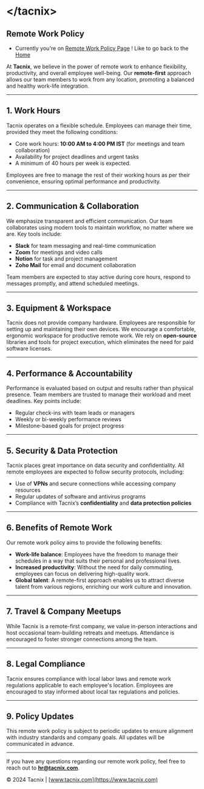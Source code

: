# &lt;/tacnix&gt;

## Remote Work Policy

- Currently you're on [Remote Work Policy Page](https://www.tacnix.com/remote-policy) ! Like to go back to the [Home](https://www.tacnix.com)


At **Tacnix**, we believe in the power of remote work to enhance flexibility, productivity, and overall employee well-being. Our **remote-first** approach allows our team members to work from any location, promoting a balanced and healthy work-life integration.

---

## 1. **Work Hours**

Tacnix operates on a flexible schedule. Employees can manage their time, provided they meet the following conditions:

- Core work hours: **10:00 AM to 4:00 PM IST** (for meetings and team collaboration)
- Availability for project deadlines and urgent tasks
- A minimum of 40 hours per week is expected.

Employees are free to manage the rest of their working hours as per their convenience, ensuring optimal performance and productivity.

---

## 2. **Communication & Collaboration**

We emphasize transparent and efficient communication. Our team collaborates using modern tools to maintain workflow, no matter where we are. Key tools include:

- **Slack** for team messaging and real-time communication
- **Zoom** for meetings and video calls
- **Notion** for task and project management
- **Zoho Mail** for email and document collaboration

Team members are expected to stay active during core hours, respond to messages promptly, and attend scheduled meetings.

---

## 3. **Equipment & Workspace**

Tacnix does not provide company hardware. Employees are responsible for setting up and maintaining their own devices. We encourage a comfortable, ergonomic workspace for productive remote work. We rely on **open-source** libraries and tools for project execution, which eliminates the need for paid software licenses.

---

## 4. **Performance & Accountability**

Performance is evaluated based on output and results rather than physical presence. Team members are trusted to manage their workload and meet deadlines. Key points include:

- Regular check-ins with team leads or managers
- Weekly or bi-weekly performance reviews
- Milestone-based goals for project progress

---

## 5. **Security & Data Protection**

Tacnix places great importance on data security and confidentiality. All remote employees are expected to follow security protocols, including:

- Use of **VPNs** and secure connections while accessing company resources
- Regular updates of software and antivirus programs
- Compliance with Tacnix’s **confidentiality** and **data protection policies**

---

## 6. **Benefits of Remote Work**

Our remote work policy aims to provide the following benefits:

- **Work-life balance**: Employees have the freedom to manage their schedules in a way that suits their personal and professional lives.
- **Increased productivity**: Without the need for daily commuting, employees can focus on delivering high-quality work.
- **Global talent**: A remote-first approach enables us to attract diverse talent from various regions, enriching our work culture and innovation.

---

## 7. **Travel & Company Meetups**

While Tacnix is a remote-first company, we value in-person interactions and host occasional team-building retreats and meetups. Attendance is encouraged to foster stronger connections among the team.

---

## 8. **Legal Compliance**

Tacnix ensures compliance with local labor laws and remote work regulations applicable to each employee's location. Employees are encouraged to stay informed about local tax regulations and policies.

---

## 9. **Policy Updates**

This remote work policy is subject to periodic updates to ensure alignment with industry standards and company goals. All updates will be communicated in advance.

---

If you have any questions regarding our remote work policy, feel free to reach out to **hr@tacnix.com**.

&copy; 2024 Tacnix | [www.tacnix.com](https://www.tacnix.com)
